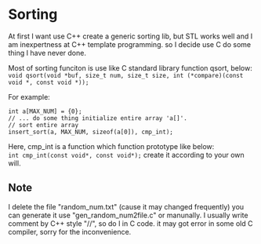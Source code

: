 Sorting
=======
At first I want use C++ create a generic sorting lib, but STL works well and I am inexpertness at C++ template programming. so I decide use C do some thing I have never done.  


Most of sorting funciton is use like C standard library function qsort, below:   
`void qsort(void *buf, size_t num, size_t size, int (*compare)(const void *, const void *));`

For example:   
        
    int a[MAX_NUM] = {0};
    // ... do some thing initialize entire array 'a[]'.
    // sort entire array
    insert_sort(a, MAX_NUM, sizeof(a[0]), cmp_int);

Here, cmp\_int is a function which function prototype like below:  
`int cmp_int(const void*, const void*);` create it according to your own will.

Note 
----
I delete the file "random\_num.txt" (cause it may changed frequently) you can generate it use "gen\_random\_num2file.c" or manunally.
I usually write comment by C++ style "//", so do I in C code. it may got error in some old C compiler, sorry for the inconvenience.
